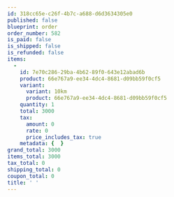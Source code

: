 ```yaml
---
id: 318cc65e-c26f-4b7c-a688-d6d3634305e0
published: false
blueprint: order
order_number: 582
is_paid: false
is_shipped: false
is_refunded: false
items:
  -
    id: 7e70c286-29ba-4b62-89f0-643e12abad6b
    product: 66e767a9-ee34-4dc4-8681-d09bb59f0cf5
    variant:
      variant: 10km
      product: 66e767a9-ee34-4dc4-8681-d09bb59f0cf5
    quantity: 1
    total: 3000
    tax:
      amount: 0
      rate: 0
      price_includes_tax: true
    metadata: {  }
grand_total: 3000
items_total: 3000
tax_total: 0
shipping_total: 0
coupon_total: 0
title: ' '
---
```

